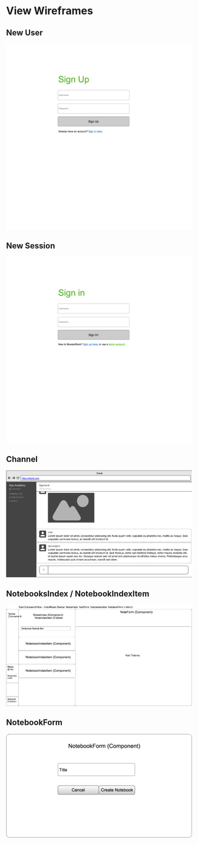 # View Wireframes

## New User
![new-user]

## New Session
![new-session]

## Channel
![channel]

## NotebooksIndex / NotebookIndexItem
![notebooks]

## NotebookForm
![notebook-form]

[new-user]: ./wireframes/new_user.png
[new-session]: ./wireframes/new_session.png
[channel]: ./wireframes/channel_wireframe.png
[notebooks]: ./wireframes/root_notebooks.png
[notebook-form]: ./wireframes/notebook_form.png
